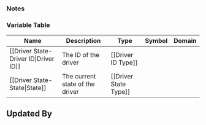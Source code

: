 ### Notes

### Variable Table
| Name | Description | Type | Symbol | Domain |
| --- | --- | --- | --- | --- |
|[[Driver State-Driver ID\|Driver ID]]|The ID of the driver|[[Driver ID Type]]|||
|[[Driver State-State\|State]]|The current state of the driver|[[Driver State Type]]|||


## Updated By
